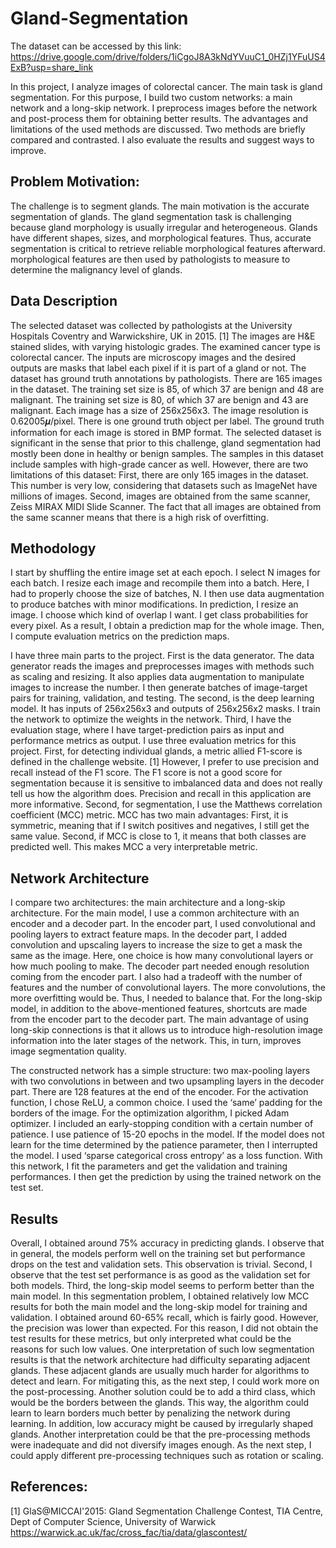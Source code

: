 # Gland-Segmentation

The dataset can be accessed by this link: https://drive.google.com/drive/folders/1iCgoJ8A3kNdYVuuC1_0HZj1YFuUS4ExB?usp=share_link

In this project, I analyze images of colorectal cancer. The main task is gland segmentation. For this purpose, I build two custom networks: a main network and a long-skip network. I preprocess images before the network and post-process them for obtaining better results. The advantages and limitations of the used methods are discussed. Two methods are briefly compared and contrasted. I also evaluate the results and suggest ways to improve.

## Problem Motivation:
The challenge is to segment glands. The main motivation is the accurate segmentation of glands. The gland segmentation task is challenging because gland morphology is usually irregular and heterogeneous. Glands have different shapes, sizes, and morphological features. Thus, accurate segmentation is critical to retrieve reliable morphological features afterward. morphological features are then used by pathologists to measure to determine the malignancy level of glands.

## Data Description

The selected dataset was collected by pathologists at the University Hospitals Coventry and Warwickshire, UK in 2015. [1] The images are H&E stained slides, with varying histologic grades. The examined cancer type is colorectal cancer. The inputs are microscopy images and the desired outputs are masks that label each pixel if it is part of a gland or not. The dataset has ground truth annotations by pathologists. There are 165 images in the dataset. The training set size is 85, of which 37 are benign and 48 are malignant. The training set size is 80, of which 37 are benign and 43 are malignant. Each image has a size of 256x256x3. The image resolution is 0.62005𝝁/pixel. There is one ground truth object per label. The ground truth information for each image is stored in BMP format. The selected dataset is significant in the sense that prior to this challenge, gland segmentation had mostly been done in healthy or benign samples. The samples in this dataset include samples with high-grade cancer as well. However, there are two limitations of this dataset: First, there are only 165 images in the dataset. This number is very low, considering that datasets such as ImageNet have millions of images. Second, images are obtained from the same scanner, Zeiss MIRAX MIDI Slide Scanner. The fact that all images are obtained from the same scanner means that there is a high risk of overfitting.

## Methodology

I start by shuffling the entire image set at each epoch. I select N images for each batch. I resize
each image and recompile them into a batch. Here, I had to properly choose the size of batches, N. I then
use data augmentation to produce batches with minor modifications. In prediction, I resize an image. I
choose which kind of overlap I want. I get class probabilities for every pixel. As a result, I obtain a
prediction map for the whole image. Then, I compute evaluation metrics on the prediction maps.

I have three main parts to the project. First is the data generator. The data generator reads the images and preprocesses images with methods such as
scaling and resizing. It also applies data augmentation to manipulate images to increase the number. I then
generate batches of image-target pairs for training, validation, and testing. The second, is the deep
learning model. It has inputs of 256x256x3 and outputs of 256x256x2 masks. I train the network to
optimize the weights in the network. Third, I have the evaluation stage, where I have target-prediction
pairs as input and performance metrics as output. I use three evaluation metrics for this project. First, for
detecting individual glands, a metric allied F1-score is defined in the challenge website. [1] However, I
prefer to use precision and recall instead of the F1 score. The F1 score is not a good score for
segmentation because it is sensitive to imbalanced data and does not really tell us how the algorithm does.
Precision and recall in this application are more informative. Second, for segmentation, I use the
Matthews correlation coefficient (MCC) metric. MCC has two main advantages: First, it is symmetric, meaning that if I switch positives and negatives, I
still get the same value. Second, if MCC is close to 1, it means that both classes are predicted well. This makes MCC a very interpretable metric.

## Network Architecture

I compare two architectures: the main architecture and a long-skip architecture. For the main
model, I use a common architecture with an encoder and a decoder part. In the encoder part, I used
convolutional and pooling layers to extract feature maps. In the decoder part, I added convolution and
upscaling layers to increase the size to get a mask the same as the image. Here, one choice is how many
convolutional layers or how much pooling to make. The decoder part needed enough resolution coming
from the encoder part. I also had a tradeoff with the number of features and the number of convolutional
layers. The more convolutions, the more overfitting would be. Thus, I needed to balance that. For the
long-skip model, in addition to the above-mentioned features, shortcuts are made from the encoder part to
the decoder part. The main advantage of using long-skip connections is that it allows us to introduce
high-resolution image information into the later stages of the network. This, in turn, improves image
segmentation quality.

The constructed network has a simple structure: two max-pooling layers with two convolutions in
between and two upsampling layers in the decoder part. There are 128 features at the end of the encoder.
For the activation function, I chose ReLU, a common choice. I used the ‘same’ padding for the borders of
the image. For the optimization algorithm, I picked Adam optimizer. I included an early-stopping
condition with a certain number of patience. I use patience of 15-20 epochs in the model. If the model
does not learn for the time determined by the patience parameter, then I interrupted the model. I used
‘sparse categorical cross entropy’ as a loss function. With this network, I fit the parameters and get the
validation and training performances. I then get the prediction by using the trained network on the test set.

## Results

Overall, I obtained around 75% accuracy in predicting glands. I observe that in
general, the models perform well on the training set but performance drops on the test and validation sets.
This observation is trivial. Second, I observe that the test set performance is as good as the validation set
for both models. Third, the long-skip model seems to perform better than the main model. In this
segmentation problem, I obtained relatively low MCC results for both the main model and the long-skip
model for training and validation. I obtained around 60-65% recall, which is fairly
good. However, the precision was lower than expected. For this reason, I did not obtain the test results for
these metrics, but only interpreted what could be the reasons for such low values. One interpretation of
such low segmentation results is that the network architecture had difficulty separating adjacent glands.
These adjacent glands are usually much harder for algorithms to detect and learn. For mitigating this, as
the next step, I could work more on the post-processing. Another solution could be to add a third class,
which would be the borders between the glands. This way, the algorithm could learn to learn borders
much better by penalizing the network during learning. In addition, low accuracy might be caused by
irregularly shaped glands. Another interpretation could be that the pre-processing methods were
inadequate and did not diversify images enough. As the next step, I could apply different pre-processing
techniques such as rotation or scaling.

## References:

[1] GlaS@MICCAI'2015: Gland Segmentation Challenge Contest, TIA Centre, Dept of Computer
Science, University of Warwick https://warwick.ac.uk/fac/cross_fac/tia/data/glascontest/
